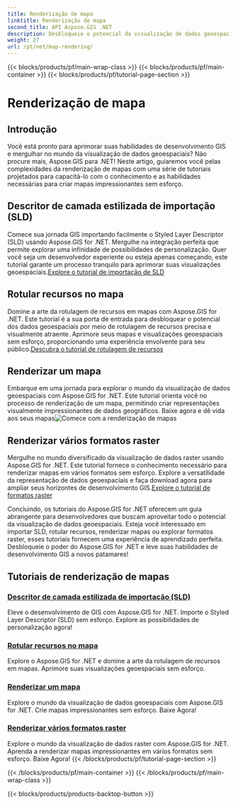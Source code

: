 ```yaml
---
title: Renderização de mapa
linktitle: Renderização de mapa
second_title: API Aspose.GIS .NET
description: Desbloqueie o potencial da visualização de dados geoespaciais com Aspose.GIS for .NET. Importe SLD sem esforço, rotule recursos e renderize mapas impressionantes. Explore agora!
weight: 27
url: /pt/net/map-rendering/
---
```


{{< blocks/products/pf/main-wrap-class >}}
{{< blocks/products/pf/main-container >}}
{{< blocks/products/pf/tutorial-page-section >}}

# Renderização de mapa

## Introdução
Você está pronto para aprimorar suas habilidades de desenvolvimento GIS e mergulhar no mundo da visualização de dados geoespaciais? Não procure mais, Aspose.GIS para .NET! Neste artigo, guiaremos você pelas complexidades da renderização de mapas com uma série de tutoriais projetados para capacitá-lo com o conhecimento e as habilidades necessárias para criar mapas impressionantes sem esforço.

## Descritor de camada estilizada de importação (SLD)

 Comece sua jornada GIS importando facilmente o Styled Layer Descriptor (SLD) usando Aspose.GIS for .NET. Mergulhe na integração perfeita que permite explorar uma infinidade de possibilidades de personalização. Quer você seja um desenvolvedor experiente ou esteja apenas começando, este tutorial garante um processo tranquilo para aprimorar suas visualizações geoespaciais.[Explore o tutorial de importação de SLD](./import-styled-layer-descriptor/)

## Rotular recursos no mapa

Domine a arte da rotulagem de recursos em mapas com Aspose.GIS for .NET. Este tutorial é a sua porta de entrada para desbloquear o potencial dos dados geoespaciais por meio de rotulagem de recursos precisa e visualmente atraente. Aprimore seus mapas e visualizações geoespaciais sem esforço, proporcionando uma experiência envolvente para seu público.[Descubra o tutorial de rotulagem de recursos](./label-features-on-map/)

## Renderizar um mapa

 Embarque em uma jornada para explorar o mundo da visualização de dados geoespaciais com Aspose.GIS for .NET. Este tutorial orienta você no processo de renderização de um mapa, permitindo criar representações visualmente impressionantes de dados geográficos. Baixe agora e dê vida aos seus mapas![Comece com a renderização de mapas](./render-a-map/)

## Renderizar vários formatos raster

Mergulhe no mundo diversificado da visualização de dados raster usando Aspose.GIS for .NET. Este tutorial fornece o conhecimento necessário para renderizar mapas em vários formatos sem esforço. Explore a versatilidade da representação de dados geoespaciais e faça download agora para ampliar seus horizontes de desenvolvimento GIS.[Explore o tutorial de formatos raster](./render-various-raster-formats/)

Concluindo, os tutoriais do Aspose.GIS for .NET oferecem um guia abrangente para desenvolvedores que buscam aproveitar todo o potencial da visualização de dados geoespaciais. Esteja você interessado em importar SLD, rotular recursos, renderizar mapas ou explorar formatos raster, esses tutoriais fornecem uma experiência de aprendizado perfeita. Desbloqueie o poder do Aspose.GIS for .NET e leve suas habilidades de desenvolvimento GIS a novos patamares!
## Tutoriais de renderização de mapas
### [Descritor de camada estilizada de importação (SLD)](./import-styled-layer-descriptor/)
Eleve o desenvolvimento de GIS com Aspose.GIS for .NET. Importe o Styled Layer Descriptor (SLD) sem esforço. Explore as possibilidades de personalização agora!
### [Rotular recursos no mapa](./label-features-on-map/)
Explore o Aspose.GIS for .NET e domine a arte da rotulagem de recursos em mapas. Aprimore suas visualizações geoespaciais sem esforço.
### [Renderizar um mapa](./render-a-map/)
Explore o mundo da visualização de dados geoespaciais com Aspose.GIS for .NET. Crie mapas impressionantes sem esforço. Baixe Agora!
### [Renderizar vários formatos raster](./render-various-raster-formats/)
Explore o mundo da visualização de dados raster com Aspose.GIS for .NET. Aprenda a renderizar mapas impressionantes em vários formatos sem esforço. Baixe Agora!
{{< /blocks/products/pf/tutorial-page-section >}}

{{< /blocks/products/pf/main-container >}}
{{< /blocks/products/pf/main-wrap-class >}}

{{< blocks/products/products-backtop-button >}}
